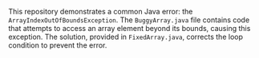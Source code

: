 This repository demonstrates a common Java error: the `ArrayIndexOutOfBoundsException`. The `BuggyArray.java` file contains code that attempts to access an array element beyond its bounds, causing this exception. The solution, provided in `FixedArray.java`, corrects the loop condition to prevent the error.